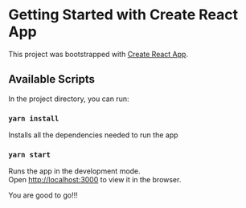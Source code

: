 # Getting Started with Create React App

This project was bootstrapped with [Create React App](https://github.com/facebook/create-react-app).

## Available Scripts

In the project directory, you can run:

### `yarn install`
Installs all the dependencies needed to run the app

### `yarn start`

Runs the app in the development mode.\
Open [http://localhost:3000](http://localhost:3000) to view it in the browser.

You are good to go!!!
